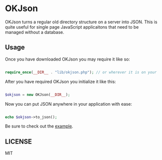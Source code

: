 # OKJson

OKJson turns a regular old directory structure on a server into JSON. This is quite useful for single page JavaScript applicaitons that need to be managed without a database.

## Usage

Once you have downloaded OKJson you may require it like so:

```php

require_once(__DIR__ . "lib/okjson.php"); // or wherever it is on your filesystem\
```

After you have required OKJson you initialize it like this:

```php

$okjson = new OKJson(__DIR__);
```

Now you can put JSON anywhere in your application with ease:

```php

echo $okjson->to_json();
```

Be sure to check out the [example](https://github.com/okfocus/okjson/blob/master/example/index.php).

## LICENSE

MIT
